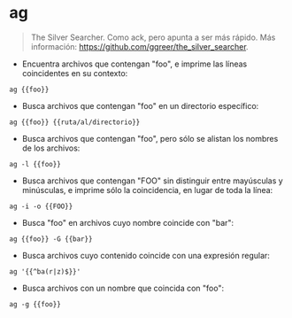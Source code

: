 # ag

> The Silver Searcher. Como ack, pero apunta a ser más rápido.
> Más información: <https://github.com/ggreer/the_silver_searcher>.

- Encuentra archivos que contengan "foo", e imprime las líneas coincidentes en su contexto:

`ag {{foo}}`

- Busca archivos que contengan "foo" en un directorio específico:

`ag {{foo}} {{ruta/al/directorio}}`

- Busca archivos que contengan "foo", pero sólo se alistan los nombres de los archivos:

`ag -l {{foo}}`

- Busca archivos que contengan "FOO" sin distinguir entre mayúsculas y minúsculas, e imprime sólo la coincidencia, en lugar de toda la línea:

`ag -i -o {{FOO}}`

- Busca "foo" en archivos cuyo nombre coincide con "bar":

`ag {{foo}} -G {{bar}}`

- Busca archivos cuyo contenido coincide con una expresión regular:

`ag '{{^ba(r|z)$}}'`

- Busca archivos con un nombre que coincida con "foo":

`ag -g {{foo}}`
